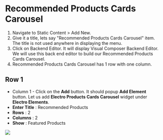 # Recommended Products Cards Carousel

1. Navigate to Static Content > Add New.
2. Give it a title, lets say "Recommended Products Cards Carousel" item. The title is not used anywhere in displaying the menu.
3. Click on Backend Editor. It will display Visual Composer Backend Editor. We will use this back end editor to build our Recommended Products Cards Carousel.
4. Recommended Products Cards Carousel has 1 row with one column.


## Row 1

 * Column 1 - Click on the **Add** button. It should popup **Add Element** button. Let us add **Electro Products Cards Carousel** widget under **Electro Elements**.
  * **Enter Title** : Recommended Products
  * **Rows** : 2
  * **Columns** : 2
  * **Show** : Featured Products

  ![](http://transvelo.github.io/docs/electro/images/electro-products-cards-carousel-setting.png)


